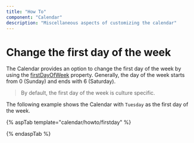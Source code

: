 ```yaml
---
title: "How To"
component: "Calendar"
description: "Miscellaneous aspects of customizing the calendar"
---
```


# Change the first day of the week

The Calendar provides an option to change the first day of the week by using the [firstDayOfWeek](https://help.syncfusion.com/cr/aspnetcore-js2/Syncfusion.EJ2.Calendars.Calendar.html#Syncfusion_EJ2_Calendars_Calendar_FirstDayOfWeek)
property. Generally, the day of the week starts from 0 (Sunday) and ends with 6 (Saturday).

> By default, the first day of the week is culture specific.

The following example shows the Calendar with `Tuesday` as the first day of the week.

{% aspTab template="calendar/howto/firstday" %}

{% endaspTab %}